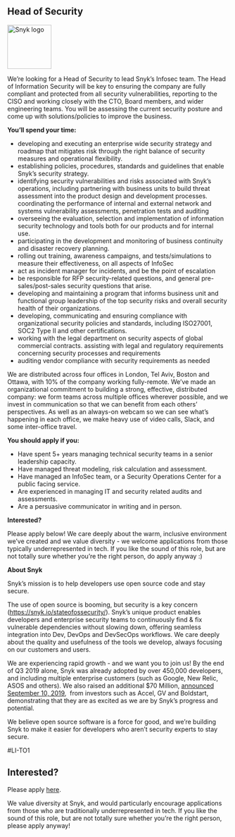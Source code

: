 Head of Security
---

<img src="https://res.cloudinary.com/snyk/image/upload/v1537345894/press-kit/brand/logo-black.png" width="100" alt="Snyk logo" />

<p><span style="font-weight: 400;">We’re looking for a Head of Security to lead Snyk’s Infosec team. The Head of Information Security will be key to ensuring the company are fully compliant and protected from all security vulnerabilities, reporting to the CISO and working closely with the CTO, Board members, and wider engineering teams. You will be assessing the current security posture and come up with solutions/policies to improve the business.</span></p>
<p><strong>You’ll spend your time:</strong></p>
<ul>
<li style="font-weight: 400;"><span style="font-weight: 400;">developing and executing an enterprise wide security strategy and roadmap that mitigates risk through the right balance of security measures and operational flexibility.</span></li>
<li style="font-weight: 400;"><span style="font-weight: 400;">establishing policies, procedures, standards and guidelines that enable Snyk’s security strategy.</span></li>
<li style="font-weight: 400;"><span style="font-weight: 400;">identifying security vulnerabilities and risks associated with Snyk’s operations, including partnering with business units to build threat assessment into the product design and development processes. coordinating the performance of internal and external network and systems vulnerability assessments, penetration tests and auditing</span></li>
<li style="font-weight: 400;"><span style="font-weight: 400;">overseeing the evaluation, selection and implementation of information security technology and tools both for our products and for internal use. </span></li>
<li style="font-weight: 400;"><span style="font-weight: 400;">participating in the development and monitoring of business continuity and disaster recovery planning.</span></li>
<li style="font-weight: 400;"><span style="font-weight: 400;">rolling out training, awareness campaigns, and tests/simulations to measure their effectiveness, on all aspects of InfoSec</span></li>
<li style="font-weight: 400;"><span style="font-weight: 400;">act as incident manager for incidents, and be the point of escalation</span></li>
<li style="font-weight: 400;"><span style="font-weight: 400;">be responsible for RFP security-related questions, and general pre-sales/post-sales security questions that arise.</span></li>
<li style="font-weight: 400;"><span style="font-weight: 400;">developing and maintaining a program that informs business unit and functional group leadership of the top security risks and overall security health of their organizations.</span></li>
<li style="font-weight: 400;"><span style="font-weight: 400;">developing, communicating and ensuring compliance with organizational security policies and standards, including ISO27001, SOC2 Type II and other certifications.</span></li>
<li style="font-weight: 400;"><span style="font-weight: 400;">working with the legal department on security aspects of global commercial contracts. assisting with legal and regulatory requirements concerning security processes and requirements</span></li>
<li style="font-weight: 400;"><span style="font-weight: 400;">auditing vendor compliance with security requirements as needed</span></li>
</ul>
<p><span style="font-weight: 400;">We are distributed across four offices in London, Tel Aviv, Boston and Ottawa, with 10% of the company working fully-remote. We’ve made an organizational commitment to building a strong, effective, distributed company: we form teams across multiple offices wherever possible, and we invest in communication so that we can benefit from each others’ perspectives. As well as an always-on webcam so we can see what’s happening in each office, we make heavy use of video calls, Slack, and some inter-office travel.</span></p>
<p><strong>You should apply if you:</strong></p>
<ul>
<li style="font-weight: 400;"><span style="font-weight: 400;">Have spent 5+ years managing technical security teams in a senior leadership capacity.</span></li>
<li style="font-weight: 400;"><span style="font-weight: 400;">Have managed threat modeling, risk calculation and assessment.</span></li>
<li style="font-weight: 400;"><span style="font-weight: 400;">Have managed an InfoSec team, or a Security Operations Center for a public facing service.</span></li>
<li style="font-weight: 400;"><span style="font-weight: 400;">Are experienced in managing IT and security related audits and assessments.</span></li>
<li style="font-weight: 400;"><span style="font-weight: 400;">Are a persuasive communicator in writing and in person.</span></li>
</ul>
<p><strong>Interested?</strong></p>
<p><span style="font-weight: 400;">Please apply below! We care deeply about the warm, inclusive environment we’ve created and we value diversity - we welcome applications from those typically underrepresented in tech. If you like the sound of this role, but are not totally sure whether you’re the right person, do apply anyway :)</span></p>
<p><strong>About Snyk</strong></p>
<p><span style="font-weight: 400;">Snyk’s mission is to help developers use open source code and stay secure. </span></p>
<p><span style="font-weight: 400;">The use of open source is booming, but security is a key concern (</span><a href="https://snyk.io/stateofossecurity/"><span style="font-weight: 400;">https://snyk.io/stateofossecurity/</span></a><span style="font-weight: 400;">). Snyk’s unique product enables developers and enterprise security teams to continuously find &amp; fix vulnerable dependencies without slowing down, offering seamless integration into Dev, DevOps and DevSecOps workflows. </span><span style="font-weight: 400;">We care deeply about the quality and usefulness of the tools we develop, always focusing on our customers and users. </span></p>
<p><span style="font-weight: 400;">We are experiencing rapid growth - and we want you to join us! By the end of Q3 2019 alone, Snyk was already adopted by over 450,000 developers, and including multiple enterprise customers (such as Google, New Relic, ASOS and others). </span><span style="font-weight: 400;">We also raised an additional $70 Million, </span><a href="https://en.globes.co.il/en/article-open-source-security-platform-snyk-raises-70m-1001300189"><span style="font-weight: 400;">announced September 10, 2019</span></a><span style="font-weight: 400;">,  from investors such as Accel, GV and Boldstart, demonstrating that they are as excited as we are by Snyk’s progress and potential</span><span style="font-weight: 400;">.</span></p>
<p><span style="font-weight: 400;">We believe open source software is a force for good, and we’re building Snyk to make it easier for developers who aren’t security experts to stay secure.</span></p>
<p><span style="font-weight: 400;">#LI-TO1</span></p>

Interested?
---

Please apply [here](https://boards.greenhouse.io/snyk/jobs/4545798002#app).

We value diversity at Snyk, and would particularly encourage applications from those who are traditionally underrepresented in tech.
If you like the sound of this role, but are not totally sure whether you’re the right person, please apply anyway!
